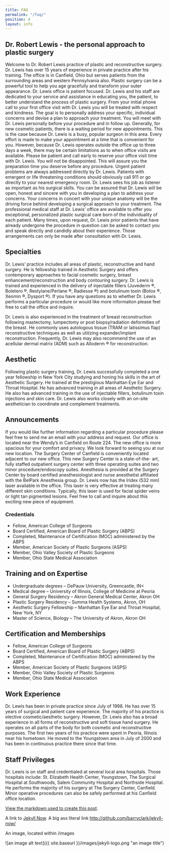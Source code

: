 ```yaml
---
title: FAQ
permalink: "/faq/"
position: 4
layout: info
---
```


## Dr. Robert Lewis - the personal approach to plastic surgery ##

Welcome to Dr. Robert Lewis practice of plastic and reconstructive surgery. Dr. Lewis has over 15 years of experience in private practice after his training. The office is in Canfield, Ohio but serves patients from the surrounding areas and western Pennsylvania also. Plastic surgery can be a powerful tool to help you age gracefully and transform your outer appearance. Dr. Lewis office is patient focused. Dr. Lewis and his staff are dedicated to your service and assistance in educating you, the patient, to better understand the process of plastic surgery.  From your initial phone call to your first office visit with Dr. Lewis you will be treated with respect and kindness. The goal is to personally address your specific, individual concerns and devise a plan to approach your treatment. You will meet with Dr. Lewis personally before your procedure and in follow up. Generally, for new cosmetic patients, there is a waiting period for new appointments. This is the case because Dr. Lewis is a busy, popular surgeon in this area. Every effort is made to make your appointment at a time that is convenient for you. However, because Dr. Lewis operates outside the office up to three days a week, there may be certain limitations as to when office visits are available. Please be patient and call early to reserve your office visit time with Dr. Lewis. You will not be disappointed. This will assure you the preparation time you deserve before any procedure. Urgent patient problems are always addressed directly by Dr. Lewis. Patients with emergent or life threatening conditions should obviously call 911 or go directly to your nearest emergency room. Dr. Lewis sees his job as listener as important as his surgical skills. You can be assured that Dr. Lewis will be open, honest and sincere with you in developing a plan to address your concerns. Your concerns in concert with your unique anatomy will be the driving force behind developing a surgical approach to your treatment. The professional medical staff at Dr. Lewis’ office are available to offer you exceptional, personalized plastic surgical care born of the individuality of each patient. Many times, upon request, Dr. Lewis prior patients that have already undergone the procedure in question can be asked to contact you and speak directly and candidly about their experience. Those arrangements can only be made after consultation with Dr. Lewis.


## Specialties ##

Dr. Lewis’ practice includes all areas of plastic, reconstructive and hand surgery. He is fellowship trained in Aesthetic Surgery and offers contemporary approaches to facial cosmetic surgery, breast enhancement/reconstruction and body contouring surgery. Dr. Lewis is trained and experienced in the delivery of injectable fillers (Juvederm ®, Boletero ®, Restylane/Perlane ®, Radiesse ®) and botulinum toxin (Botox ®, Xeomin ®, Dysport ®). If you have any questions as to whether Dr. Lewis performs a particular procedure or would like more information please feel free to call the office and inquire.

Dr. Lewis is also experienced in the treatment of breast reconstruction following mastectomy, lumpectomy or post biopsy/radiation deformities of the breast. He commonly uses autologous tissue (TRAM or latissimus flap) reconstructive techniques as well as utilizing expander/implant reconstruction. Frequently, Dr. Lewis may also recommend the use of an acellular dermal matrix (ADM) such as Alloderm ® for reconstruction.


## Aesthetic ##

Following plastic surgery training, Dr. Lewis successfully completed a one year fellowship in New York City studying and honing his skills in the art of Aesthetic Surgery. He trained at the prestigious Manhattan Eye Ear and Throat Hospital. He has advanced training in all areas of Aesthetic Surgery. He also has advanced training in the use of injectable fillers, botulinum toxin injections and skin care. Dr. Lewis also works closely with an on-site aesthetician to coordinate and complement treatments.


## Announcements ##

If you would like further information regarding a particular procedure please feel free to send me an email with your address and request. Our office is located near the Wendy’s in Canfield on Route 224. The new office is more spacious for your comfort and privacy. We look forward to seeing you at our new location. The Surgery Center of Canfield is conveniently located adjacent to our new office. This new Surgery Center is a state-of-the- art, fully staffed outpatient surgery center with three operating suites and two minor procedure/endoscopy suites. Anesthesia is provided at the Surgery Center by board certified anesthesiologist and nurse anesthetist affiliated with the BelPark Anesthesia group. Dr. Lewis now has the Iridex (532 mm) laser available in the office. This laser is very effective at treating many different skin conditions. Typically, this laser is used for facial spider veins or light tan pigmented lesions. Feel free to call and inquire about this exciting new piece of equipment.
      

### Credentials ###

* Fellow, American College of Surgeons
* Board Certified, American Board of Plastic Surgery (ABPS)
* Completed, Maintenance of Certification (MOC) administered by the ABPS
* Member, American Society of Plastic Surgeons (ASPS)
* Member, Ohio Valley Society of Plastic Surgeons
* Member, Ohio State Medical Association


## Training and on Expertise ##
* Undergraduate degrees – DePauw University, Greencastle, IN<
* Medical degree – University of Illinois, College of Medicine at Peoria
* General Surgery Residency – Akron General Medical Center, Akron OH
* Plastic Surgery Residency – Summa Health Systems, Akron, OH
* Aesthetic Surgery Fellowship – Manhattan Eye Ear and Throat Hospital, New York, NY
* Master of Science, Biology – The University of Akron, Akron OH


## Certification and Memberships ##
* Fellow, American College of Surgeons
* Board Certified, American Board of Plastic Surgery (ABPS)
* Completed, Maintenance of Certification (MOC) administered by the ABPS
* Member, American Society of Plastic Surgeons (ASPS)
* Member, Ohio Valley Society of Plastic Surgeons
* Member, Ohio State Medical Association

## Work Experience ##

Dr. Lewis has been in private practice since July of 1998. He has over 15 years of surgical and patient care experience. The majority of his practice is elective cosmetic/aesthetic surgery. However, Dr. Lewis also has a broad experience in all forms of reconstructive and soft tissue hand surgery. He operates on all parts of the body for both cosmetic and reconstructive purposes. The first two years of his practice were spent in Peoria, Illinois near his hometown. He moved to the Youngstown area in July of 2000 and has been in continuous practice there since that time.

## Staff Privileges ##

Dr. Lewis is on staff and credentialed at several local area hospitals. Those hospitals include: St. Elizabeth Health Center, Youngstown, The Surgical Hospital at Southwoods, Salem Community Hospital and Northside Hospital. He performs the majority of his surgery at The Surgery Center, Canfield. Minor operative procedures can also be safely performed at his Canfield office location.

[View the markdown used to create this post](https://raw.githubusercontent.com/barryclark/www.jekyllnow.com/gh-pages/_posts/2014-6-19-Markdown-Style-Guide.md).
 
A link to [Jekyll Now](http://github.com/barryclark/jekyll-now/). A big ass literal link <http://github.com/barryclark/jekyll-now/>
  
An image, located within /images

![an image alt text]({{ site.baseurl }}/images/jekyll-logo.png "an image title")